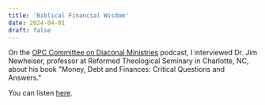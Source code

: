 ```yaml
---
title: 'Biblical Financial Wisdom'
date: 2024-04-01
draft: false
---
```


On the [OPC Committee on Diaconal Ministries](https://opccdm.org) podcast, I interviewed
 Dr. Jim Newheiser, professor at Reformed Theological Seminary in Charlotte, NC,
 about his book "Money, Debt and Finances: Critical Questions and Answers."

You can listen [here](https://www.thereformeddeacon.org/1849391/14547810-biblical-financial-wisdom).